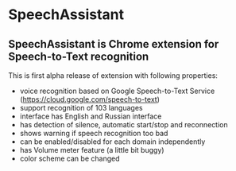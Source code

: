 # SpeechAssistant
SpeechAssistant is Chrome extension for Speech-to-Text recognition
-----------------------------------------------------------------------
This is first alpha release of extension with following properties:
+ voice recognition based on Google Speech-to-Text Service (https://cloud.google.com/speech-to-text)
+ support recognition of 103 languages 
+ interface has English and Russian interface
+ has detection of silence, automatic start/stop and reconnection
+ shows warning if speech recognition too bad
+ can be enabled/disabled for each domain independently
+ has Volume meter feature (a little bit buggy)
+ color scheme can be changed
